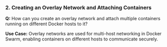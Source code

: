 ### 2. Creating an Overlay Network and Attaching Containers

**Q:** How can you create an overlay network and attach multiple containers running on different Docker hosts to it?

**Use Case:** Overlay networks are used for multi-host networking in Docker Swarm, enabling containers on different hosts to communicate securely.